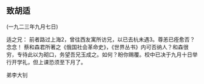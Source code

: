 ## 致胡适

(一九二三年九月七日)

适之兄：
前者路过上海2，曾往西友寓所访兄，以已去杭未遇3。尊恙已痊愈否？念念！
蔡和森君所著之《俄国社会革命史》，《世界丛书》内可否纳人？和森很穷，专待此以为砌口，务望吾兄玉成之。如何？盼你赐覆。校中已决于九月十日举行开学礼，但上课恐须至下月了。

弟李大钊

